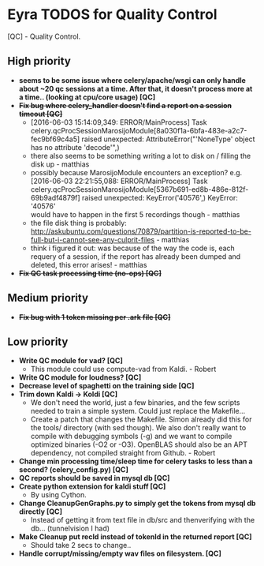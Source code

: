 # Eyra TODOS for Quality Control

[QC] - Quality Control.

## High priority

* **seems to be some issue where celery/apache/wsgi can only handle about ~20 qc sessions at a time. After that, it doesn't process more at a time.. (looking at cpu/core usage) [QC]**  
* ~~**Fix bug where celery_handler doesn't find a report on a session timeout [QC]**~~
    * [2016-06-03 15:14:09,349: ERROR/MainProcess] Task celery.qcProcSessionMarosijoModule[8a030f1a-6bfa-483e-a2c7-fec9bf69c4a5] raised unexpected: AttributeError("'NoneType' object has no attribute 'decode'",)
    * there also seems to be something writing a lot to disk on / filling the disk up - matthias
    * possibly because MarosijoModule encounters an exception? e.g. [2016-06-03 22:21:55,088: ERROR/MainProcess] Task celery.qcProcSessionMarosijoModule[5367b691-ed8b-486e-812f-69b9adf4879f] raised unexpected: KeyError('40576',) KeyError: '40576'  
    would have to happen in the first 5 recordings though - matthias
    * the file disk thing is probably: http://askubuntu.com/questions/70879/partition-is-reported-to-be-full-but-i-cannot-see-any-culprit-files - matthias
    * think i figured it out: was because of the way the code is, each requery of a session, if the report has already been dumped and deleted, this error arises! - matthias
* ~~**Fix QC task processing time (no-ops) [QC]**~~

## Medium priority

* ~~**Fix bug with 1 token missing per .ark file [QC]**~~

## Low priority

* **Write QC module for vad? [QC]**
    * This module could use compute-vad from Kaldi. - Robert
* **Write QC module for loudness? [QC]**
* **Decrease level of spaghetti on the training side [QC]**
* **Trim down Kaldi -> Koldi [QC]**
    * We don't need the world, just a few binaries, and the few scripts needed to train a simple system. Could just replace the Makefile...
    * Create a patch that changes the Makefile. Simon already did this for the tools/ directory (with sed though). We also don't really want to compile with debugging symbols (-g) and we want to compile optimized binaries (-O2 or -O3). OpenBLAS should also be an APT dependency, not compiled straight from Github. - Robert
* **Change min processing time/sleep time for celery tasks to less than a second? (celery_config.py) [QC]**
* **QC reports should be saved in mysql db [QC]**
* **Create python extension for kaldi stuff [QC]**
    * By using Cython.
* **Change CleanupGenGraphs.py to simply get the tokens from mysql db directly [QC]**
    * Instead of getting it from text file in db/src and thenverifying with the db... (tunnelvision I had)
* **Make Cleanup put recId instead of tokenId in the returned report [QC]**
    * Should take 2 secs to change..
* **Handle corrupt/missing/empty wav files on filesystem. [QC]**